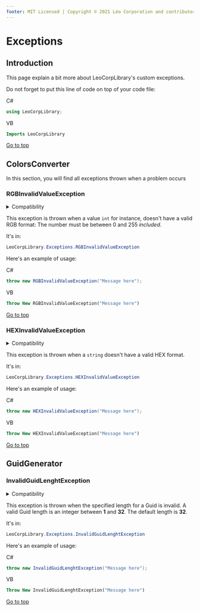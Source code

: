 ```yaml
---
footer: MIT Licensed | Copyright © 2021 Léo Corporation and contributors
---
```

# Exceptions
## Introduction
This page explain a bit more about LeoCorpLibrary's custom exceptions.

Do not forget to put this line of code on top of your code file:

C#
~~~ cs
using LeoCorpLibrary;
~~~
VB
~~~ vb
Imports LeoCorpLibrary
~~~
[Go to top](#exceptions)
## ColorsConverter
In this section, you will find all exceptions thrown when a problem occurs
### RGBInvalidValueException

<details>
<summary>Compatibility</summary>

| Framework | LeoCorpLibrary | LeoCorpLibrary.Core |
| :-------: | :------------: | :-----------------: |
| .NET 5 | ✔ | ✔ |
| .NET Core 3.1 | ✔ | ✔ |
| .NET Framework 4.7.2 | ✔ | ✔ |
| .NET Framework 4.5 | ❌ | ✔ |

</details>

This exception is thrown when a value `int` for instance, doesn't have a valid RGB format: The number must be between 0 and 255 *included*.

It's in:
~~~ cs
LeoCorpLibrary.Exceptions.RGBInvalidValueException
~~~

Here's an example of usage:

C#
~~~ cs
throw new RGBInvalidValueException("Message here");
~~~
VB
~~~ vb
Throw New RGBInvalidValueException("Message here")
~~~
[Go to top](#exceptions)
### HEXInvalidValueException

<details>
<summary>Compatibility</summary>

| Framework | LeoCorpLibrary | LeoCorpLibrary.Core |
| :-------: | :------------: | :-----------------: |
| .NET 5 | ✔ | ✔ |
| .NET Core 3.1 | ✔ | ✔ |
| .NET Framework 4.7.2 | ✔ | ✔ |
| .NET Framework 4.5 | ❌ | ✔ |

</details>

This exception is thrown when a `string` doesn't have a valid HEX format.

It's in:
~~~ cs
LeoCorpLibrary.Exceptions.HEXInvalidValueException
~~~
Here's an example of usage:

C#
~~~ cs
throw new HEXInvalidValueException("Message here");
~~~
VB
~~~ vb
Throw New HEXInvalidValueException("Message here")
~~~
[Go to top](#exceptions)

## GuidGenerator
### InvalidGuidLenghtException

<details>
<summary>Compatibility</summary>

| Framework | LeoCorpLibrary | LeoCorpLibrary.Core |
| :-------: | :------------: | :-----------------: |
| .NET 5 | ✔ | ✔ |
| .NET Core 3.1 | ✔ | ✔ |
| .NET Framework 4.7.2 | ✔ | ✔ |
| .NET Framework 4.5 | ❌ | ✔ |

</details>

This exception is thrown when the specified length for a Guid is invalid. A valid Guid length is an integer between **1** and **32**. The default length is **32**.

It's in:
~~~ cs
LeoCorpLibrary.Exceptions.InvalidGuidLenghtException
~~~

Here's an example of usage:

C#
~~~ cs
throw new InvalidGuidLenghtException("Message here");
~~~
VB
~~~ vb
Throw New InvalidGuidLenghtException("Message here")
~~~
[Go to top](#exceptions)